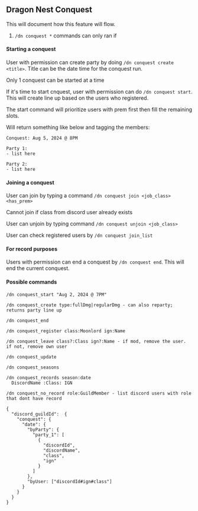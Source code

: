 ## Dragon Nest Conquest

This will document how this feature will flow.

1. `/dn conquest *` commands can only ran if

#### Starting a conquest

User with permission can create party by doing `/dn conquest create <title>`. Title can be the date time for the conquest run.

Only 1 conquest can be started at a time

If it's time to start cnquest, user with permission can do `/dn conquest start`. This will create line up based on the users who registered.

The start command will prioritize users with prem first then fill the remaining slots.

Will return something like below and tagging the members:

```
Conquest: Aug 5, 2024 @ 8PM

Party 1:
- list here

Party 2:
- list here
```

#### Joining a conquest

User can join by typing a command `/dn conquest join <job_class> <has_prem>`

Cannot join if class from discord user already exists

User can unjoin by typing command `/dn conquest unjoin <job_class>`

User can check registered users by `/dn conquest join_list`

#### For record purposes

Users with permission can end a conquest by `/dn conquest end`. This will end the current conquest.

#### Possible commands

```
/dn conquest_start "Aug 2, 2024 @ 7PM"

/dn conquest_create type:fullDmg|regularDmg - can also reparty; returns party line up

/dn conquest_end

/dn conquest_register class:Moonlord ign:Name

/dn conquest_leave class?:Class ign?:Name - if mod, remove the user. if not, remove own user

/dn conquest_update

/dn conquest_seasons

/dn conquest_records season:date
  DiscordName :Class: IGN

/dn conquest_no_record role:GuildMember - list discord users with role that dont have record

{
  "discord_guildId":  {
    "conquest": {
      "date": {
        "byParty": {
          "party_1": [
            {
              "discordId",
              "discordName",
              "class",
              "ign"
            }
          ]
        },
        "byUser: ["discordId#ign#class"]
      }
    }
  }
}
```

